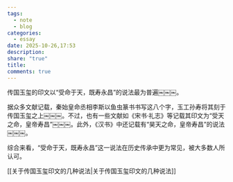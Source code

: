 ```yaml
---
tags:
  - note
  - blog
categories:
  - essay
date: 2025-10-26,17:53
description:
share: "true"
title:
comments: true
---
```


传国玉玺的印文以“受命于天，既寿永昌”的说法最为普遍￼￼￼。

据众多文献记载，秦始皇命丞相李斯以鱼虫篆书书写这八个字，玉工孙寿将其刻于传国玉玺之上￼￼￼。不过，也有一些文献如《宋书·礼志》等记载其印文为“受天之命，皇帝寿昌”￼￼￼。此外，《汉书》中还记载有“昊天之命，皇帝寿昌”的说法￼￼￼。

综合来看，“受命于天，既寿永昌”这一说法在历史传承中更为常见，被大多数人所认可。

[[关于传国玉玺印文的几种说法|关于传国玉玺印文的几种说法]]